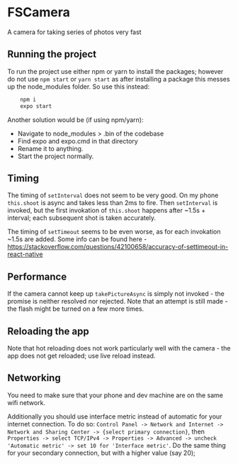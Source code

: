 # FSCamera

A camera for taking series of photos very fast

## Running the project
To run the project use either npm or yarn to install the packages; 
however do not use `npm start` or `yarn start` as after installing a package
this messes up the node_modules folder. So use this instead:
```bash
    npm i
    expo start
```

Another solution would be (if using npm/yarn):
- Navigate to node_modules > .bin of the codebase
- Find expo and expo.cmd in that directory
- Rename it to anything.
- Start the project normally.

## Timing
The timing of `setInterval` does not seem to be very good. On my phone `this.shoot` is async and takes less than 2ms to fire.
Then `setInterval` is invoked, but the first invokation of `this.shoot` happens after ~1.5s + interval;
each subsequent shot is taken accurately.

The timing of `setTimeout` seems to be even worse, as for each invokation ~1.5s are added.
Some info can be found here - https://stackoverflow.com/questions/42100658/accuracy-of-settimeout-in-react-native

## Performance
If the camera cannot keep up `takePictureAsync` is simply not invoked - the promise is neither resolved nor rejected.
Note that an attempt is still made - the flash might be turned on a few more times.

## Reloading the app
Note that hot reloading does not work particularly well with the camera - the app does not get reloaded; use live reload instead.


## Networking
You need to make sure that your phone and dev machine are on the same wifi network.

Additionally you should use interface metric instead of automatic for your internet connection.
To do so:
`Control Panel -> Network and Internet -> Network and Sharing Center -> {select primary connection}`,
then
`Properties -> select TCP/IPv4 -> Properties -> Advanced -> uncheck 'Automatic metric' -> set 10 for 'Interface metric'`.
Do the same thing for your secondary connection, but with a higher value (say 20);
